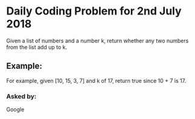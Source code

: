 # Daily Coding Problem for 2nd July 2018

Given a list of numbers and a number k, return whether any two numbers from the list add up to k.

## Example:

For example, given [10, 15, 3, 7] and k of 17, return true since 10 + 7 is 17.

### Asked by:
Google